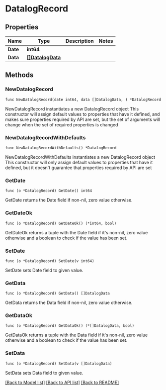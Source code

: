 # DatalogRecord

## Properties

Name | Type | Description | Notes
------------ | ------------- | ------------- | -------------
**Date** | **int64** |  | 
**Data** | [**[]DatalogData**](DatalogData.md) |  | 

## Methods

### NewDatalogRecord

`func NewDatalogRecord(date int64, data []DatalogData, ) *DatalogRecord`

NewDatalogRecord instantiates a new DatalogRecord object
This constructor will assign default values to properties that have it defined,
and makes sure properties required by API are set, but the set of arguments
will change when the set of required properties is changed

### NewDatalogRecordWithDefaults

`func NewDatalogRecordWithDefaults() *DatalogRecord`

NewDatalogRecordWithDefaults instantiates a new DatalogRecord object
This constructor will only assign default values to properties that have it defined,
but it doesn't guarantee that properties required by API are set

### GetDate

`func (o *DatalogRecord) GetDate() int64`

GetDate returns the Date field if non-nil, zero value otherwise.

### GetDateOk

`func (o *DatalogRecord) GetDateOk() (*int64, bool)`

GetDateOk returns a tuple with the Date field if it's non-nil, zero value otherwise
and a boolean to check if the value has been set.

### SetDate

`func (o *DatalogRecord) SetDate(v int64)`

SetDate sets Date field to given value.


### GetData

`func (o *DatalogRecord) GetData() []DatalogData`

GetData returns the Data field if non-nil, zero value otherwise.

### GetDataOk

`func (o *DatalogRecord) GetDataOk() (*[]DatalogData, bool)`

GetDataOk returns a tuple with the Data field if it's non-nil, zero value otherwise
and a boolean to check if the value has been set.

### SetData

`func (o *DatalogRecord) SetData(v []DatalogData)`

SetData sets Data field to given value.



[[Back to Model list]](../README.md#documentation-for-models) [[Back to API list]](../README.md#documentation-for-api-endpoints) [[Back to README]](../README.md)


